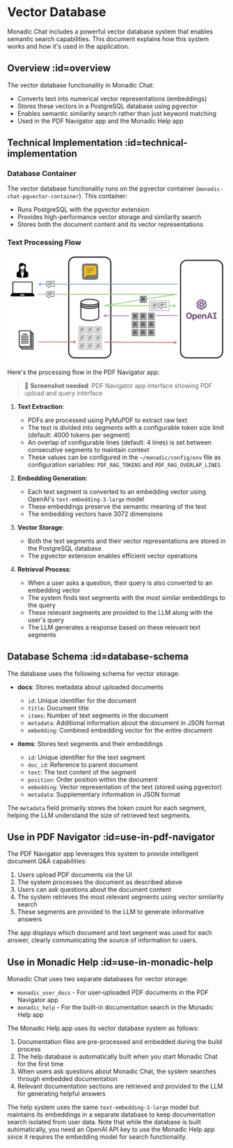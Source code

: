 # Vector Database

Monadic Chat includes a powerful vector database system that enables semantic search capabilities. This document explains how this system works and how it's used in the application.

## Overview :id=overview

The vector database functionality in Monadic Chat:
- Converts text into numerical vector representations (embeddings)
- Stores these vectors in a PostgreSQL database using pgvector
- Enables semantic similarity search rather than just keyword matching
- Used in the PDF Navigator app and the Monadic Help app

## Technical Implementation :id=technical-implementation

### Database Container

The vector database functionality runs on the pgvector container (`monadic-chat-pgvector-container`). This container:
- Runs PostgreSQL with the pgvector extension
- Provides high-performance vector storage and similarity search
- Stores both the document content and its vector representations


### Text Processing Flow

![Vector Database Flow](../assets/images/rag.png ':size=700')

Here's the processing flow in the PDF Navigator app:

> 📸 **Screenshot needed**: PDF Navigator app interface showing PDF upload and query interface

1. **Text Extraction**: 
   - PDFs are processed using PyMuPDF to extract raw text
   - The text is divided into segments with a configurable token size limit (default: 4000 tokens per segment)
   - An overlap of configurable lines (default: 4 lines) is set between consecutive segments to maintain context
   - These values can be configured in the `~/monadic/config/env` file as configuration variables: `PDF_RAG_TOKENS` and `PDF_RAG_OVERLAP_LINES`

2. **Embedding Generation**:
   - Each text segment is converted to an embedding vector using OpenAI's `text-embedding-3-large` model
   - These embeddings preserve the semantic meaning of the text
   - The embedding vectors have 3072 dimensions

3. **Vector Storage**:
   - Both the text segments and their vector representations are stored in the PostgreSQL database
   - The pgvector extension enables efficient vector operations

4. **Retrieval Process**:
   - When a user asks a question, their query is also converted to an embedding vector
   - The system finds text segments with the most similar embeddings to the query
   - These relevant segments are provided to the LLM along with the user's query
   - The LLM generates a response based on these relevant text segments

## Database Schema :id=database-schema

The database uses the following schema for vector storage:

- **docs**: Stores metadata about uploaded documents
  - `id`: Unique identifier for the document
  - `title`: Document title
  - `items`: Number of text segments in the document
  - `metadata`: Additional information about the document in JSON format
  - `embedding`: Combined embedding vector for the entire document

- **items**: Stores text segments and their embeddings
  - `id`: Unique identifier for the text segment
  - `doc_id`: Reference to parent document
  - `text`: The text content of the segment
  - `position`: Order position within the document
  - `embedding`: Vector representation of the text (stored using pgvector)
  - `metadata`: Supplementary information in JSON format

The `metadata` field primarily stores the token count for each segment, helping the LLM understand the size of retrieved text segments.

## Use in PDF Navigator :id=use-in-pdf-navigator

The PDF Navigator app leverages this system to provide intelligent document Q&A capabilities:

1. Users upload PDF documents via the UI
2. The system processes the document as described above
3. Users can ask questions about the document content
4. The system retrieves the most relevant segments using vector similarity search
5. These segments are provided to the LLM to generate informative answers

The app displays which document and text segment was used for each answer, clearly communicating the source of information to users.

## Use in Monadic Help :id=use-in-monadic-help

Monadic Chat uses two separate databases for vector storage:
- `monadic_user_docs` - For user-uploaded PDF documents in the PDF Navigator app
- `monadic_help` - For the built-in documentation search in the Monadic Help app

The Monadic Help app uses its vector database system as follows:

1. Documentation files are pre-processed and embedded during the build process
2. The help database is automatically built when you start Monadic Chat for the first time
3. When users ask questions about Monadic Chat, the system searches through embedded documentation
4. Relevant documentation sections are retrieved and provided to the LLM for generating helpful answers

The help system uses the same `text-embedding-3-large` model but maintains its embeddings in a separate database to keep documentation search isolated from user data. Note that while the database is built automatically, you need an OpenAI API key to use the Monadic Help app since it requires the embedding model for search functionality.
